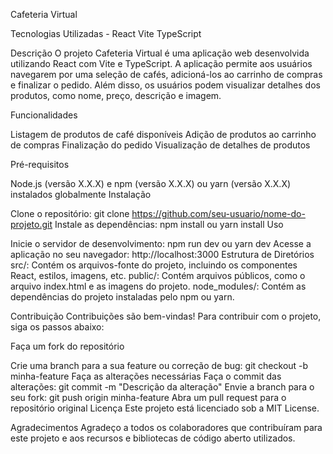 Cafeteria Virtual

Tecnologias Utilizadas -
React
Vite
TypeScript

Descrição
O projeto Cafeteria Virtual é uma aplicação web desenvolvida utilizando React com Vite e TypeScript. A aplicação permite aos usuários navegarem por uma seleção de cafés, adicioná-los ao carrinho de compras e finalizar o pedido. Além disso, os usuários podem visualizar detalhes dos produtos, como nome, preço, descrição e imagem.

Funcionalidades

Listagem de produtos de café disponíveis
Adição de produtos ao carrinho de compras
Finalização do pedido
Visualização de detalhes de produtos

Pré-requisitos

Node.js (versão X.X.X) e npm (versão X.X.X) ou yarn (versão X.X.X) instalados globalmente
Instalação

Clone o repositório: git clone https://github.com/seu-usuario/nome-do-projeto.git
Instale as dependências: npm install ou yarn install
Uso

Inicie o servidor de desenvolvimento: npm run dev ou yarn dev
Acesse a aplicação no seu navegador: http://localhost:3000
Estrutura de Diretórios
src/: Contém os arquivos-fonte do projeto, incluindo os componentes React, estilos, imagens, etc.
public/: Contém arquivos públicos, como o arquivo index.html e as imagens do projeto.
node_modules/: Contém as dependências do projeto instaladas pelo npm ou yarn.

Contribuição
Contribuições são bem-vindas! Para contribuir com o projeto, siga os passos abaixo:

Faça um fork do repositório

Crie uma branch para a sua feature ou correção de bug: git checkout -b minha-feature
Faça as alterações necessárias
Faça o commit das alterações: git commit -m "Descrição da alteração"
Envie a branch para o seu fork: git push origin minha-feature
Abra um pull request para o repositório original
Licença
Este projeto está licenciado sob a MIT License.


Agradecimentos
Agradeço a todos os colaboradores que contribuíram para este projeto e aos recursos e bibliotecas de código aberto utilizados.
